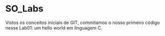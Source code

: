# SO_Labs

Vistos os conceitos iniciais de GIT, commitamos o nosso primeiro código nesse Lab01: um hello world em linguagem C.
